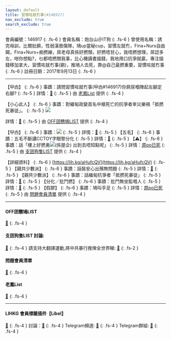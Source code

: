 ```yaml
---
layout: default
title: 習慣咗就冇事(#146917)
nav_exclude: true
search_exclude: true
---
```


會員編號：146917
{: .fs-6 }
會員名稱：炮台山＠IT狗
{: .fs-6 }
曾使用名稱：誘完毋訓，比爾肚臍，性弱漢救傷隊，鳩up當秘cup，習慣左就冇，Fina+Nurs自由閪，Fina+Nurs+痴撚線，屌老母真係好撚頹，好撚唔甘心，我唔撚想理，屌諗多左，咁你想點?，乜都唔撚關我事，比心機讀書搵錢，我地用口抗爭就贏，專注搵錢移加拿大，習慣咗就冇事(窮)，推鳩人去死，靠@自己最撚重要，習慣咗就冇事
{: .fs-6 }
註冊日期：2017年9月13日
{: .fs-6 }

---

<div class="code-example" markdown="1">

【曱甴】
{: .fs-6 }
事蹟：請問習慣咗就冇事(曱甴#146917)你屙尿嗰陣起左腳定右腳?
{: .fs-5 }
詳情：[🔗](https://lih.kg/2348697)
{: .fs-5 }
由 [老鳳List](#老鳳list) 提供
{: .fs-4 }

</div>
<div class="code-example" markdown="1">

【小心此人】
{: .fs-6 }
事蹟：對緬甸政變首名中槍死亡的抗爭者幸災樂禍「抵撚死暴徒」。
{: .fs-5 }
![](https://filedn.eu/l9Hq1YKLkJ4m0VSXcdcfUaJ/LIHKG_on99/on9_jai/146917/146917.1_.png)

詳情：[🔗](https://lih.kg/aKymBrV)
{: .fs-5 }
由 [OFF囝戇鳩LIST](#off囝戇鳩list) 提供
{: .fs-4 }

</div>
<div class="code-example" markdown="1">

【曱甴】
{: .fs-6 }
事蹟：![](https://na.cx/i/qMSzhuF.png)
{: .fs-5 }
詳情：[🔗](https://lih.kg/aKymBrV)
{: .fs-5 }
【五毛】
{: .fs-6 }
事蹟：五毛不斷講CCTOY字眼黎分化
{: .fs-5 }
詳情：[🔗](https://lih.kg/hdQGdT)
{: .fs-5 }
【⚠️】
{: .fs-6 }
事蹟：話「樓上好撚勇![](https://cdn.lihkg.com/assets/faces/xm/angel.gif)(係屋企)
出到去唔知點呢」
{: .fs-5 }
詳情：[原po已死](https://lih.kg/aHtJfpV)
{: .fs-5 }
由 [支囝狗隻LIST](#支囝狗隻list-討論) 提供
{: .fs-4 }

</div>
<div class="code-example" markdown="1">

【詳細資料】
{: .fs-6 }
[https://lih.kg/aHufcQV](https://lih.kg/aHufcQV)
{: .fs-5 }
【親共少數派】
{: .fs-6 }
事蹟：話裝安心出殯無問題
{: .fs-5 }
詳情：[🔗](https://lih.kg/2758265)
{: .fs-5 }
【親共少數派】
{: .fs-6 }
事蹟：話緬甸抗爭者「抵撚死暴徒」
{: .fs-5 }
詳情：[🔗](https://lih.kg/aKymBrV)
{: .fs-5 }
【分化／批鬥撚】
{: .fs-6 }
事蹟：批鬥無坐監嘅人
{: .fs-5 }
詳情：[🔗](https://lih.kg/ifmKoT)
{: .fs-5 }
【假膠】
{: .fs-6 }
事蹟：鳩叫手足
{: .fs-5 }
詳情：[原po已死](https://lih.kg/bfAeRiV)
{: .fs-5 }
由 [問題會員清單](#問題會員清單) 提供
{: .fs-4 }

</div>

---


#### OFF囝戇鳩LIST
[🔗](https://bit.ly/lihkg_on9_list)
{: .fs-4 }
#### 支囝狗隻LIST 討論: 
[🔗](https://lih.kg/2908480)
{: .fs-4 }
請支持大翻譯運動,將中共暴行推俾全世界睇: [🔗](https://twitter.com/tgtm_official)
{: .fs-2 }
#### 問題會員清單
[🔗](https://github.com/V4KFDgEw8T/rccnmlhnzv)
{: .fs-4 }
#### 老鳳List
[🔗](https://lihkg.com/thread/2808424)
{: .fs-4 }

---

#### LIHKG 會員標籤插件【Libel】
[🔗](https://kitce.github.io/libel)
{: .fs-4 }
討論：[🔗](https://lih.kg/2841778)
{: .fs-4 }
Telegram頻道: [🔗](https://t.me/LibelOfficialChannel)
{: .fs-4 }
Telegram群組: [🔗](https://t.me/LibelOfficialGroup)
{: .fs-4 }
